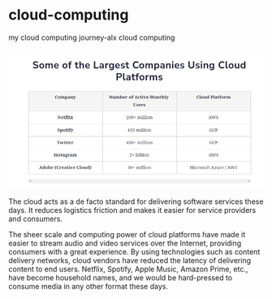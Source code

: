 # cloud-computing

my cloud computing journey-alx cloud computing


![Cloud computing companies](/images/cloud-company.png)

The cloud acts as a de facto standard for delivering software services these days. It reduces logistics friction and makes it easier for service providers and consumers.

The sheer scale and computing power of cloud platforms have made it easier to stream audio and video services over the Internet, providing consumers with a great experience. By using technologies such as content delivery networks, cloud vendors have reduced the latency of delivering content to end users. Netflix, Spotify, Apple Music, Amazon Prime, etc., have become household names, and we would be hard-pressed to consume media in any other format these days.

